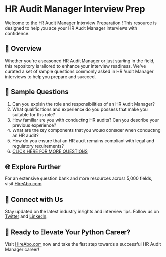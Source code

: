 # HR Audit Manager Interview Prep

Welcome to the HR Audit Manager Interview Preparation ! This resource is designed to help you ace your HR Audit Manager interviews with confidence.

## 🚀 Overview

Whether you're a seasoned HR Audit Manager or just starting in the field, this repository is tailored to enhance your interview readiness. We've curated a set of sample questions commonly asked in HR Audit Manager interviews to help you prepare and succeed.

## 📝 Sample Questions

1. Can you explain the role and responsibilities of an HR Audit Manager?
2. What qualifications and experience do you possess that make you suitable for this role?
3. How familiar are you with conducting HR audits? Can you describe your previous experience?
4. What are the key components that you would consider when conducting an HR audit?
5. How do you ensure that an HR audit remains compliant with legal and regulatory requirements?
6. [CLICK HERE FOR MORE QUESTIONS](https://hireabo.com/job/1_1_41/HR%20Audit%20Manager)

## 🌐 Explore Further

For an extensive question bank and more resources across 5,000 fields, visit [HireAbo.com](https://www.hireabo.com).

## 📱 Connect with Us

Stay updated on the latest industry insights and interview tips. Follow us on [Twitter](https://twitter.com/hireabo) and [LinkedIn](https://www.linkedin.com/in/hire-abo-3609972a8/).

## 🚀 Ready to Elevate Your Python Career?

Visit [HireAbo.com](https://www.hireabo.com) now and take the first step towards a successful HR Audit Manager career!